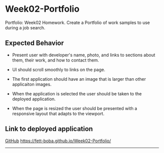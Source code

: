 # Week02-Portfolio
Portfolio: Week02 Homework.  Create a Portfolio of work samples to use during a job search.


## Expected Behavior

* Present user with developer's name, photo, and links to sections about them, their work, and how to contact them.

* UI should scroll smoothly to links on the page.

* The first application should have an image that is larger than other applicaiton images.

* When the application is selected the user should be taken to the deployed application.

* When the page is resized the user should be presented with a responsive layout that adapts to the viewport.


## Link to deployed application

[GitHub](https://fett-boba.github.io/Week02-Portfolio/) https://fett-boba.github.io/Week02-Portfolio/

---


